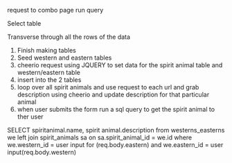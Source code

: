 request to combo page
run query

Select table

Transverse through all the rows of the data

1. Finish making tables
2. Seed western and eastern tables
3. cheerio request using JQUERY to set data for the spirit animal table and western/eastern table
4. insert into the 2 tables
5. loop over all spirit animals and use request to each url and grab description using cheerio and update description for that particular animal
6. when user submits the form run a sql query to get the spirit animal to ther user

SELECT spiritanimal.name, spirit animal.description from westerns_easterns we left join spirit_animals sa on sa.spirit_animal_id = we.id where we.western_id = user input for (req.body.eastern) and we.eastern_id = user input(req.body.western)